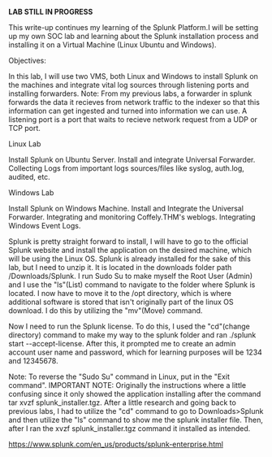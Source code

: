 ****LAB STILL IN PROGRESS****

This write-up continues my learning of the Splunk Platform.I will be setting up my own SOC lab and learning about the Splunk installation process and installing it on a Virtual Machine (Linux Ubuntu and Windows). 

Objectives:

In this lab, I will use two VMS, both Linux and Windows to install Splunk on the machines and integrate vital log sources through listening ports and installing forwarders.
Note: From my previous labs, a forwarder in splunk forwards the data it recieves from network traffic to the indexer so that this information can get ingested and turned into information we can use. A listening port is a port that waits to recieve network request from a UDP or TCP port. 


Linux Lab

Install Splunk on Ubuntu Server.
Install and integrate Universal Forwarder.
Collecting Logs from important logs sources/files like syslog, auth.log, audited, etc.


Windows Lab

Install Splunk on Windows Machine.
Install and Integrate the Universal Forwarder.
Integrating and monitoring Coffely.THM's weblogs.
Integrating Windows Event Logs.

Splunk is pretty straight forward to install, I will have to go to the official Splunk website and install the application on the desired machine, which will be using the Linux OS. Splunk is already installed for the sake of this lab, but I need to unzip it. It is located in the downloads folder path /Downloads/Splunk. I run Sudo Su to make myself the Root User (Admin) and I use the "ls"(List) command to navigate to the folder where Splunk is located. I now have to move it to the /opt directory, which is where additional software is stored that isn't originally part of the linux OS download. I do this by utilizing the "mv"(Move) command. 

Now I need to run the Splunk license. To do this, I used the "cd"(change directory) command to make my way to the splunk folder and ran ./splunk start --accept-license. After this, it prompted me to create an admin account user name and password, which for learning purposes will be 1234 and 12345678.

Note: To reverse the "Sudo Su" command in Linux, put in the "Exit command".
IMPORTANT NOTE: Originally the instructions where a little confusing since it only showed the application installing after the command tar xvzf splunk_installer.tgz. After a little research and going back to previous labs, I had to utilize the "cd" command to go to Downloads>Splunk and then utilize the "ls" command to show me the splunk installer file. Then, after I ran the xvzf splunk_installer.tgz command it installed as intended.  
      

https://www.splunk.com/en_us/products/splunk-enterprise.html




